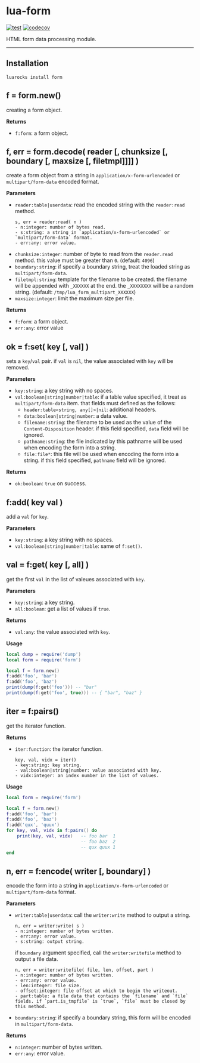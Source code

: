 # lua-form

[![test](https://github.com/mah0x211/lua-form/actions/workflows/test.yml/badge.svg)](https://github.com/mah0x211/lua-form/actions/workflows/test.yml)
[![codecov](https://codecov.io/gh/mah0x211/lua-form/branch/master/graph/badge.svg)](https://codecov.io/gh/mah0x211/lua-form)

HTML form data processing module.

***

## Installation

```
luarocks install form
```

## f = form.new()

creating a form object.

**Returns**

- `f:form`: a form object.


## f, err = form.decode( reader [, chunksize [, boundary [, maxsize [, filetmpl]]]] )

create a form object from a string in `application/x-form-urlencoded` or `multipart/form-data` encoded format.

**Parameters**

- `reader:table|userdata`: read the encoded string with the `reader:read` method.
    ```
    s, err = reader:read( n )
    - n:integer: number of bytes read.
    - s:string: a string in `application/x-form-urlencoded` or `multipart/form-data` format.
    - err:any: error value.
    ```
- `chunksize:integer`: number of byte to read from the `reader.read` method. this value must be greater than `0`. (default: `4096`)
- `boundary:string`: if specify a boundary string, treat the loaded string as `multipart/form-data`.
- `filetmpl:string`: template for the filename to be created. the filename will be appended with `_XXXXXX` at the end. the `_XXXXXXXX` will be a random string. (default: `/tmp/lua_form_multipart_XXXXXX`)
- `maxsize:integer`: limit the maximum size per file.


**Returns**

- `f:form`: a form object.
- `err:any`: error value


## ok = f:set( key [, val] )

sets a `key`/`val` pair. if `val` is `nil`, the value associated with `key` will be removed.

**Parameters**

- `key:string`: a key string with no spaces.
- `val:boolean|string|number|table`: if a table value specified, it treat as `multipart/form-data` item. that fields must defined as the follows:
    - `header:table<string, any[]>|nil`: additional headers.
    - `data:boolean|string|number`: a data value.
    - `filename:string`: the filename to be used as the value of the `Content-Disposition` header. if this field specified, `data` field will be ignored.
    - `pathname:string`: the file indicated by this pathname will be used when encoding the form into a string.
    - `file:file*`: this file will be used when encoding the form into a string. if this field specified, `pathname` field will be ignored.

**Returns**

- `ok:boolean`: `true` on success.


## f:add( key val )

add a `val` for `key`.

**Parameters**

- `key:string`: a key string with no spaces.
- `val:boolean|string|number|table`: same of `f:set()`.


## val = f:get( key [, all] )

get the first `val` in the list of valeues associated with `key`.

**Parameters**

- `key:string`: a key string.
- `all:boolean`: get a list of values if `true`.

**Returns**

- `val:any`: the value associated with `key`.

**Usage**

```lua
local dump = require('dump')
local form = require('form')

local f = form.new()
f:add('foo', 'bar')
f:add('foo', 'baz')
print(dump(f:get('foo'))) -- "bar"
print(dump(f:get('foo', true))) -- { "bar", "baz" }
```


## iter = f:pairs()

get the iterator function.

**Returns**

- `iter:function`: the iterator function.
    ```
    key, val, vidx = iter()
    - key:string: key string.
    - val:boolean|string|number: value associated with key.
    - vidx:integer: an index number in the list of values.
    ```

**Usage**

```lua
local form = require('form')

local f = form.new()
f:add('foo', 'bar')
f:add('foo', 'baz')
f:add('qux', 'quux')
for key, val, vidx in f:pairs() do
    print(key, val, vidx)   -- foo bar  1
                            -- foo baz  2
                            -- qux quux 1
end
```


## n, err = f:encode( writer [, boundary] )

encode the form into a string in `application/x-form-urlencoded` or `multipart/form-data` format.

**Parameters**

- `writer:table|userdata`: call the `writer:write` method to output a string.
    ```
    n, err = writer:write( s )
    - n:integer: number of bytes written.
    - err:any: error value.
    - s:string: output string.
    ```
    if `boundary` argument specified, call the `writer:writefile` method to output a file data.
    ```
    n, err = writer:writefile( file, len, offset, part )
    - n:integer: number of bytes written.
    - err:any: error value.
    - len:integer: file size.
    - offset:integer: file offset at which to begin the writeout.
    - part:table: a file data that contains the `filename` and `file` fields. if `part.is_tmpfile` is `true`, `file` must be closed by this method.
    ```
- `boundary:string`: if specify a boundary string, this form will be encoded in `multipart/form-data`.


**Returns**

- `n:integer`: number of bytes written.
- `err:any`: error value.

